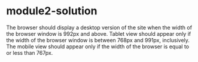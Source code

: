 # module2-solution

The browser should display a desktop version of the site when the width of the browser window is 992px and above. Tablet view should appear only if the width of the browser window is between 768px and 991px, inclusively. The mobile view should appear only if the width of the browser is equal to or less than 767px.
